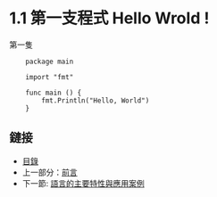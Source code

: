 # 1.1 第一支程式 Hello Wrold ! 

第一隻

```
    package main
    
    import "fmt"

    func main () {
        fmt.Println("Hello, World")
    }
```

<!--
### 時間軸：

- 2007 年 9 月 21 日：雛形設計
- 2009 年 11 月 10日：首次公開發佈
- 2010 年 1 月 8 日：當選 2009 年年度語言
- 2010 年 5 月：Google投入使用-->

## 鏈接

- [目錄](directory.md)
- 上一部分：[前言](preface.md)
- 下一節: [語言的主要特性與應用案例](01.2.md)
